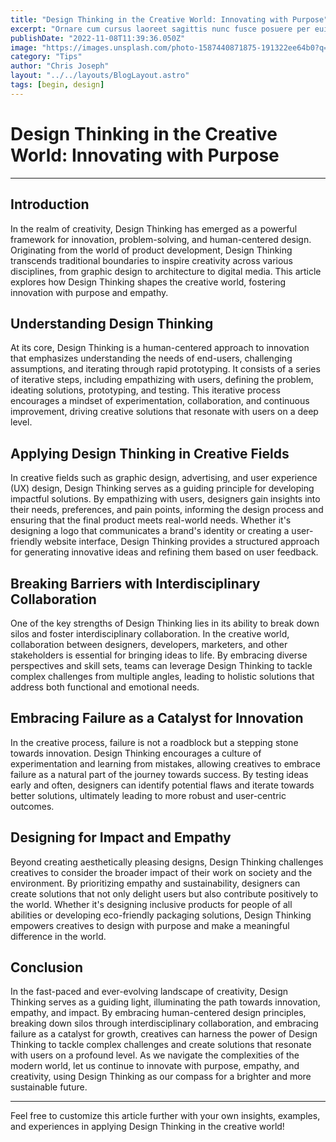 ```yaml
---
title: "Design Thinking in the Creative World: Innovating with Purpose"
excerpt: "Ornare cum cursus laoreet sagittis nunc fusce posuere per euismod dis vehicula a, semper fames lacus maecenas dictumst pulvinar neque enim non potenti. Torquent hac sociosqu eleifend potenti."
publishDate: "2022-11-08T11:39:36.050Z"
image: "https://images.unsplash.com/photo-1587440871875-191322ee64b0?q=80&w=1471&auto=format&fit=crop&ixlib=rb-4.0.3&ixid=M3wxMjA3fDB8MHxwaG90by1wYWdlfHx8fGVufDB8fHx8fA%3D%3D"
category: "Tips"
author: "Chris Joseph"
layout: "../../layouts/BlogLayout.astro"
tags: [begin, design]
---
```


# Design Thinking in the Creative World: Innovating with Purpose

---

## Introduction

In the realm of creativity, Design Thinking has emerged as a powerful framework for innovation, problem-solving, and human-centered design. Originating from the world of product development, Design Thinking transcends traditional boundaries to inspire creativity across various disciplines, from graphic design to architecture to digital media. This article explores how Design Thinking shapes the creative world, fostering innovation with purpose and empathy.

## Understanding Design Thinking

At its core, Design Thinking is a human-centered approach to innovation that emphasizes understanding the needs of end-users, challenging assumptions, and iterating through rapid prototyping. It consists of a series of iterative steps, including empathizing with users, defining the problem, ideating solutions, prototyping, and testing. This iterative process encourages a mindset of experimentation, collaboration, and continuous improvement, driving creative solutions that resonate with users on a deep level.

## Applying Design Thinking in Creative Fields

In creative fields such as graphic design, advertising, and user experience (UX) design, Design Thinking serves as a guiding principle for developing impactful solutions. By empathizing with users, designers gain insights into their needs, preferences, and pain points, informing the design process and ensuring that the final product meets real-world needs. Whether it's designing a logo that communicates a brand's identity or creating a user-friendly website interface, Design Thinking provides a structured approach for generating innovative ideas and refining them based on user feedback.

## Breaking Barriers with Interdisciplinary Collaboration

One of the key strengths of Design Thinking lies in its ability to break down silos and foster interdisciplinary collaboration. In the creative world, collaboration between designers, developers, marketers, and other stakeholders is essential for bringing ideas to life. By embracing diverse perspectives and skill sets, teams can leverage Design Thinking to tackle complex challenges from multiple angles, leading to holistic solutions that address both functional and emotional needs.

## Embracing Failure as a Catalyst for Innovation

In the creative process, failure is not a roadblock but a stepping stone towards innovation. Design Thinking encourages a culture of experimentation and learning from mistakes, allowing creatives to embrace failure as a natural part of the journey towards success. By testing ideas early and often, designers can identify potential flaws and iterate towards better solutions, ultimately leading to more robust and user-centric outcomes.

## Designing for Impact and Empathy

Beyond creating aesthetically pleasing designs, Design Thinking challenges creatives to consider the broader impact of their work on society and the environment. By prioritizing empathy and sustainability, designers can create solutions that not only delight users but also contribute positively to the world. Whether it's designing inclusive products for people of all abilities or developing eco-friendly packaging solutions, Design Thinking empowers creatives to design with purpose and make a meaningful difference in the world.

## Conclusion

In the fast-paced and ever-evolving landscape of creativity, Design Thinking serves as a guiding light, illuminating the path towards innovation, empathy, and impact. By embracing human-centered design principles, breaking down silos through interdisciplinary collaboration, and embracing failure as a catalyst for growth, creatives can harness the power of Design Thinking to tackle complex challenges and create solutions that resonate with users on a profound level. As we navigate the complexities of the modern world, let us continue to innovate with purpose, empathy, and creativity, using Design Thinking as our compass for a brighter and more sustainable future.

---

Feel free to customize this article further with your own insights, examples, and experiences in applying Design Thinking in the creative world!
